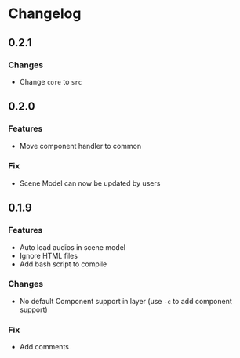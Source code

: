 # Changelog

## 0.2.1

### Changes

- Change `core` to `src`

## 0.2.0

### Features

- Move component handler to common

### Fix

- Scene Model can now be updated by users

## 0.1.9

### Features

- Auto load audios in scene model
- Ignore HTML files
- Add bash script to compile

### Changes

- No default Component support in layer (use `-c` to add component support)

### Fix

- Add comments
